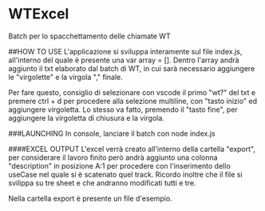 # WTExcel
Batch per lo spacchettamento delle chiamate WT

##HOW TO USE
L'applicazione si sviluppa interamente sul file index.js, all'interno del quale è presente una var array = []. 
Dentro l'array andrà aggiunto il txt elaborato dal batch di WT, in cui sarà necessario aggiungere le "virgolette" e la virgola "," finale. 

Per fare questo, consiglio di selezionare con vscode il primo "wt?" del txt e premere ctrl + d per procedere alla selezione multiline, con "tasto inizio" 
ed aggiungere virgoletta. 
Lo stesso va fatto, premendo il "tasto fine", per aggiungere la virgoletta di chiusura e la virgola. 


###LAUNCHING
In console, lanciare il batch con node index.js 

####EXCEL OUTPUT 
L'excel verrà creato all'interno della cartella "export", per considerare il lavoro finito però andrà aggiunto una colonna "description" in posizione A:1
per procedere con l'inserimento dello useCase nel quale si è scatenato quel track. 
Ricordo inoltre che il file si svilippa su tre sheet e che andranno modificati tutti e tre. 

Nella cartella export è presente un file d'esempio.


